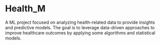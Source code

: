# Health_M
A ML project focused on analyzing health-related data to provide insights and predictive models. The goal is to leverage data-driven approaches to improve healthcare outcomes by applying some algorithms and statistical models.
